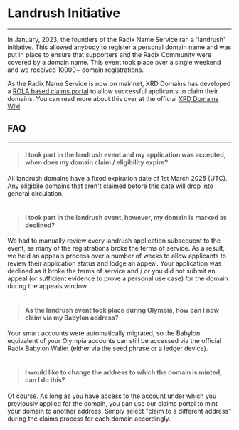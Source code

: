 

# Landrush Initiative

---

In January, 2023, the founders of the Radix Name Service ran a 'landrush' initiative. This allowed anybody to register a personal domain name and was put in place to ensure that supporters and the Radix Community were covered by a domain name. This event took place over a single weekend and we received 10000+ domain registrations.

As the Radix Name Service is now on mainnet, XRD Domains has developed a <a href="https://my.xrd.domains/claims" target="_blank">ROLA based claims portal</a> to allow successful applicants to claim their domains. You can read more about this over at the official <a href="https://docs.xrd.domains/#/wiki/initiatives/landrush" target="_blank">XRD Domains Wiki</a>.
<br />


## FAQ

---

> #### I took part in the landrush event and my application was accepted, when does my domain claim / eligibility expire?

All landrush domains have a fixed expiration date of 1st March 2025 (UTC). Any eligibile domains that aren't claimed before this date will drop into general circulation.
<br /><br />

> #### I took part in the landrush event, however, my domain is marked as declined?

We had to manually review every landrush application subsequent to the event, as many of the registrations broke the terms of service. As a result, we held an appeals process over a number of weeks to allow applicants to review their application status and lodge an appeal. Your application was declined as it broke the terms of service and / or you did not submit an appeal (or sufficient evidence to prove a personal use case) for the domain during the appeals window.
<br /><br />

> #### As the landrush event took place during Olympia, how can I now claim via my Babylon address?

Your smart accounts were automatically migrated, so the Babylon equivalent of your Olympia accounts can still be accessed via the official Radix Babylon Wallet (either via the seed phrase or a ledger device).
<br /><br />

> #### I would like to change the address to which the domain is minted, can I do this?

Of course. As long as you have access to the account under which you previously applied for the domain, you can use our claims portal to mint your domain to another address. Simply select "claim to a different address" during the claims process for each domain accordingly.
<br /><br />